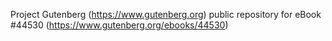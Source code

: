 Project Gutenberg (https://www.gutenberg.org) public repository for eBook #44530 (https://www.gutenberg.org/ebooks/44530)
